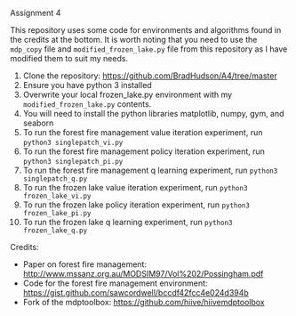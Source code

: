 Assignment 4

This repository uses some code for environments and algorithms found in the credits at the bottom. It is worth noting that you need to use the `mdp_copy` file and `modified_frozen_lake.py` file from this repository as I have modified them to suit my needs.

1. Clone the repository: https://github.com/BradHudson/A4/tree/master
2. Ensure you have python 3 installed
3. Overwrite your local frozen_lake.py environment with my `modified_frozen_lake.py` contents. 
4. You will need to install the python libraries matplotlib, numpy, gym, and seaborn
5. To run the forest fire management value iteration experiment, run `python3 singlepatch_vi.py`
6. To run the forest fire management policy iteration experiment, run `python3 singlepatch_pi.py`
7. To run the forest fire management q learning experiment, run `python3 singlepatch_q.py`
8. To run the frozen lake value iteration experiment, run `python3 frozen_lake_vi.py`
9. To run the frozen lake  policy iteration experiment, run `python3 frozen_lake_pi.py`
10. To run the frozen lake q learning experiment, run `python3 frozen_lake_q.py`

Credits:
- Paper on forest fire management: http://www.mssanz.org.au/MODSIM97/Vol%202/Possingham.pdf
- Code for the forest fire management environment: https://gist.github.com/sawcordwell/bccdf42fcc4e024d394b
- Fork of the mdptoolbox: https://github.com/hiive/hiivemdptoolbox
